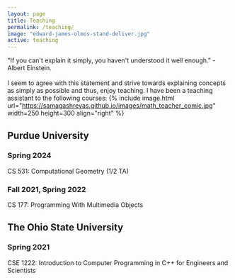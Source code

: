 ```yaml
---
layout: page
title: Teaching
permalink: /teaching/
image: "edward-james-olmos-stand-deliver.jpg"
active: teaching
---
```



"If you can't explain it simply, you haven't understood it well enough." - Albert Einstein. \
\
I seem to agree with this statement and strive towards explaining concepts as simply as possible and thus, enjoy teaching. I have been a teaching assistant to the following courses:
{% include image.html url="https://samagashreyas.github.io/images/math_teacher_comic.jpg" width=250 height=300 align="right" %}
## Purdue University

### Spring 2024
CS 531: Computational Geometry (1/2 TA)

### Fall 2021, Spring 2022
CS 177: Programming With Multimedia Objects

## The Ohio State University

### Spring 2021
CSE 1222: Introduction to Computer Programming in C++ for Engineers and Scientists


